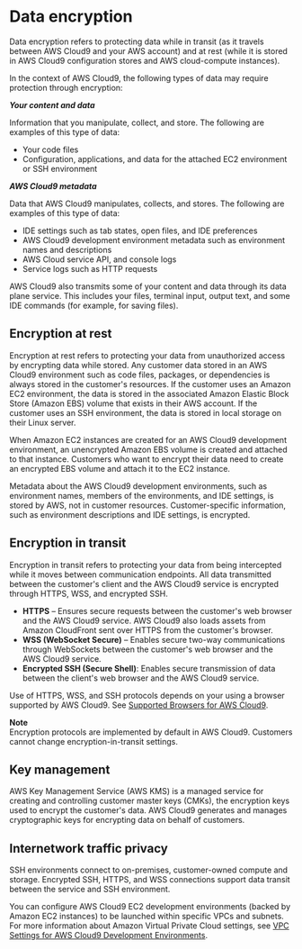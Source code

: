 # Data encryption<a name="data-encryption"></a>

Data encryption refers to protecting data while in transit \(as it travels between AWS Cloud9 and your AWS account\) and at rest \(while it is stored in AWS Cloud9 configuration stores and AWS cloud\-compute instances\)\.

In the context of AWS Cloud9, the following types of data may require protection through encryption:

***Your content and data***

Information that you manipulate, collect, and store\. The following are examples of this type of data:
+ Your code files
+ Configuration, applications, and data for the attached EC2 environment or SSH environment

***AWS Cloud9 metadata***

 Data that AWS Cloud9 manipulates, collects, and stores\. The following are examples of this type of data:
+ IDE settings such as tab states, open files, and IDE preferences
+ AWS Cloud9 development environment metadata such as environment names and descriptions
+ AWS Cloud service API, and console logs
+ Service logs such as HTTP requests

AWS Cloud9 also transmits some of your content and data through its data plane service\. This includes your files, terminal input, output text, and some IDE commands \(for example, for saving files\)\.

## Encryption at rest<a name="encryption-at-rest"></a>

Encryption at rest refers to protecting your data from unauthorized access by encrypting data while stored\. Any customer data stored in an AWS Cloud9 environment such as code files, packages, or dependencies is always stored in the customer's resources\. If the customer uses an Amazon EC2 environment, the data is stored in the associated Amazon Elastic Block Store \(Amazon EBS\) volume that exists in their AWS account\. If the customer uses an SSH environment, the data is stored in local storage on their Linux server\. 

When Amazon EC2 instances are created for an AWS Cloud9 development environment, an unencrypted Amazon EBS volume is created and attached to that instance\. Customers who want to encrypt their data need to create an encrypted EBS volume and attach it to the EC2 instance\. 

Metadata about the AWS Cloud9 development environments, such as environment names, members of the environments, and IDE settings, is stored by AWS, not in customer resources\. Customer\-specific information, such as environment descriptions and IDE settings, is encrypted\.

## Encryption in transit<a name="encryption-in-transit"></a>

Encryption in transit refers to protecting your data from being intercepted while it moves between communication endpoints\. All data transmitted between the customer's client and the AWS Cloud9 service is encrypted through HTTPS, WSS, and encrypted SSH\.
+ **HTTPS** – Ensures secure requests between the customer's web browser and the AWS Cloud9 service\. AWS Cloud9 also loads assets from Amazon CloudFront sent over HTTPS from the customer's browser\.
+ **WSS \(WebSocket Secure\)** – Enables secure two\-way communications through WebSockets between the customer's web browser and the AWS Cloud9 service\.
+ **Encrypted SSH \(Secure Shell\)**: Enables secure transmission of data between the client's web browser and the AWS Cloud9 service\.

Use of HTTPS, WSS, and SSH protocols depends on your using a browser supported by AWS Cloud9\. See [Supported Browsers for AWS Cloud9](browsers.md)\.

**Note**  
Encryption protocols are implemented by default in AWS Cloud9\. Customers cannot change encryption\-in\-transit settings\.

## Key management<a name="key-management"></a>

AWS Key Management Service \(AWS KMS\) is a managed service for creating and controlling customer master keys \(CMKs\), the encryption keys used to encrypt the customer's data\. AWS Cloud9 generates and manages cryptographic keys for encrypting data on behalf of customers\. 

## Internetwork traffic privacy<a name="internetwork-privacy"></a>

SSH environments connect to on\-premises, customer\-owned compute and storage\. Encrypted SSH, HTTPS, and WSS connections support data transit between the service and SSH environment\.

You can configure AWS Cloud9 EC2 development environments \(backed by Amazon EC2 instances\) to be launched within specific VPCs and subnets\. For more information about Amazon Virtual Private Cloud settings, see [VPC Settings for AWS Cloud9 Development Environments](vpc-settings.md)\.